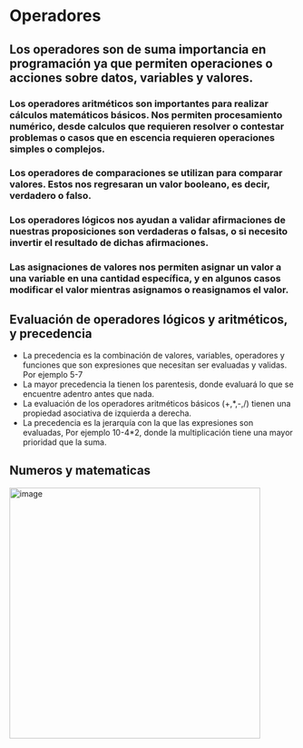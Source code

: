 # Operadores

## Los operadores son de suma importancia en programación ya que permiten operaciones o acciones sobre datos, variables y valores.

### Los operadores aritméticos son importantes para realizar cálculos matemáticos básicos. Nos permiten procesamiento numérico, desde calculos que requieren resolver o contestar problemas o casos que en escencia requieren operaciones simples o complejos.

### Los operadores de comparaciones se utilizan para comparar valores. Estos nos regresaran un valor booleano, es decir, verdadero o falso.

### Los operadores lógicos nos ayudan a validar afirmaciones de nuestras proposiciones son verdaderas o falsas, o si necesito invertir el resultado de dichas afirmaciones.

### Las asignaciones de valores nos permiten asignar un valor a una variable en una cantidad específica, y en algunos casos modificar el valor mientras asignamos o reasignamos el valor.

## Evaluación de operadores lógicos y aritméticos, y precedencia

* La precedencia es la combinación de valores, variables, operadores y funciones que son expresiones que necesitan ser evaluadas y validas. Por ejemplo 5-7
* La mayor precedencia la tienen los parentesis, donde evaluará lo que se encuentre adentro antes que nada.
* La evaluación de los operadores aritméticos básicos (+,*,-,/) tienen una propiedad asociativa de izquierda a derecha.
*  La precedencia es la jerarquía con la que las expresiones son evaluadas, Por ejemplo 10-4*2, donde la multiplicación tiene una mayor prioridad que la suma.

## Numeros y matematicas


<img width="442" alt="image" src="https://github.com/user-attachments/assets/ee8262b4-1e9d-497e-a07d-4fa1e28341d6" />

